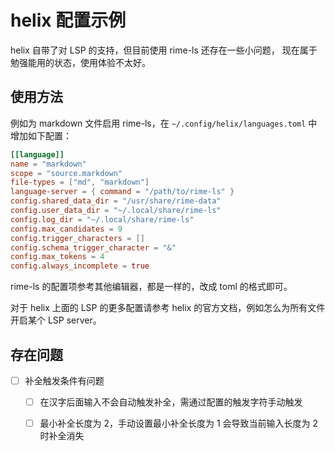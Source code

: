 # helix 配置示例

helix 自带了对 LSP 的支持，但目前使用 rime-ls 还存在一些小问题，
现在属于勉强能用的状态，使用体验不太好。

## 使用方法

例如为 markdown 文件启用 rime-ls，在 `~/.config/helix/languages.toml` 中增加如下配置：

```toml
[[language]]
name = "markdown"
scope = "source.markdown"
file-types = ["md", "markdown"]
language-server = { command = "/path/to/rime-ls" }
config.shared_data_dir = "/usr/share/rime-data"
config.user_data_dir = "~/.local/share/rime-ls"
config.log_dir = "~/.local/share/rime-ls"
config.max_candidates = 9
config.trigger_characters = []
config.schema_trigger_character = "&"
config.max_tokens = 4
config.always_incomplete = true
```

rime-ls 的配置项参考其他编辑器，都是一样的，改成 toml 的格式即可。

对于 helix 上面的 LSP 的更多配置请参考 helix 的官方文档，例如怎么为所有文件开启某个 LSP server。

## 存在问题

- [ ] 补全触发条件有问题
    - [ ] 在汉字后面输入不会自动触发补全，需通过配置的触发字符手动触发
    - [ ] 最小补全长度为 2，手动设置最小补全长度为 1 会导致当前输入长度为 2 时补全消失

